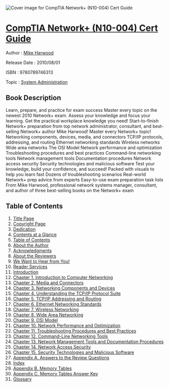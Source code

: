 ![Cover image for CompTIA Network+ (N10-004) Cert Guide](https://imgdetail.ebookreading.net/cover/cover/system_admin/EB9780789746313.jpg)

[CompTIA Network+ (N10-004) Cert Guide](https://ebookreading.net/view/book/CompTIA+Network%2B+%28N10-004%29+Cert+Guide-EB9780789746313_1.html "CompTIA Network+ (N10-004) Cert Guide")
====================================================================================================================

Author : [Mike Harwood](https://ebookreading.net/search/author/Mike+Harwood)

Release Date : 2010/08/01

ISBN : 9780789746313

Topic : [System Administration](https://ebookreading.net/search/category/system-administration)

Book Description
-----------------

Learn, prepare, and practice for exam success
Master every topic on the newest 2010 Network+ exam.
Assess your knowledge and focus your learning.
Get the practical workplace knowledge you need!
Start-to-finish Network+ preparation from top network administrator, consultant, and best-selling Network+ author Mike Harwood!
Master every Network+ topic!
Networking components, devices, media, and connectors
TCP/IP protocols, addressing, and routing
Ethernet networking standards
Wireless networks
Wide area networks
The OSI Model
Network performance and optimization
Troubleshooting procedures and best practices
Command-line networking tools
Network management tools
Documentation procedures
Network access security
Security technologies and malicious software
Test your knowledge, build your confidence, and succeed!
Packed with visuals to help you learn fast
Dozens of troubleshooting scenarios
Real-world Network+ prep advice from experts
Easy-to-use exam preparation task lists
From Mike Harwood, professional network systems manager, consultant, and author of three best-selling books on the Network+ exam
              
Table of Contents
-----------------

1. [Title Page](https://ebookreading.net/view/book/CompTIA+Network%2B+%28N10-004%29+Cert+Guide-EB9780789746313_2.html)
1. [Copyright Page](https://ebookreading.net/view/book/CompTIA+Network%2B+%28N10-004%29+Cert+Guide-EB9780789746313_3.html)
1. [Dedication](https://ebookreading.net/view/book/CompTIA+Network%2B+%28N10-004%29+Cert+Guide-EB9780789746313_7.html)
1. [Contents at a Glance](https://ebookreading.net/view/book/CompTIA+Network%2B+%28N10-004%29+Cert+Guide-EB9780789746313_4.html)
1. [Table of Contents](https://ebookreading.net/view/book/CompTIA+Network%2B+%28N10-004%29+Cert+Guide-EB9780789746313_5.html)
1. [About the Author](https://ebookreading.net/view/book/CompTIA+Network%2B+%28N10-004%29+Cert+Guide-EB9780789746313_6.html)
1. [Acknowledgments](https://ebookreading.net/view/book/CompTIA+Network%2B+%28N10-004%29+Cert+Guide-EB9780789746313_8.html)
1. [About the Reviewers](https://ebookreading.net/view/book/CompTIA+Network%2B+%28N10-004%29+Cert+Guide-EB9780789746313_9.html)
1. [We Want to Hear from You!](https://ebookreading.net/view/book/CompTIA+Network%2B+%28N10-004%29+Cert+Guide-EB9780789746313_10.html)
1. [Reader Services](https://ebookreading.net/view/book/CompTIA+Network%2B+%28N10-004%29+Cert+Guide-EB9780789746313_11.html)
1. [Introduction](https://ebookreading.net/view/book/CompTIA+Network%2B+%28N10-004%29+Cert+Guide-EB9780789746313_12.html)
1. [Chapter 1. Introduction to Computer Networking](https://ebookreading.net/view/book/CompTIA+Network%2B+%28N10-004%29+Cert+Guide-EB9780789746313_13.html)
1. [Chapter 2. Media and Connectors](https://ebookreading.net/view/book/CompTIA+Network%2B+%28N10-004%29+Cert+Guide-EB9780789746313_14.html)
1. [Chapter 3. Networking Components and Devices](https://ebookreading.net/view/book/CompTIA+Network%2B+%28N10-004%29+Cert+Guide-EB9780789746313_15.html)
1. [Chapter 4. Understanding the TCP/IP Protocol Suite](https://ebookreading.net/view/book/CompTIA+Network%2B+%28N10-004%29+Cert+Guide-EB9780789746313_16.html)
1. [Chapter 5. TCP/IP Addressing and Routing](https://ebookreading.net/view/book/CompTIA+Network%2B+%28N10-004%29+Cert+Guide-EB9780789746313_17.html)
1. [Chapter 6. Ethernet Networking Standards](https://ebookreading.net/view/book/CompTIA+Network%2B+%28N10-004%29+Cert+Guide-EB9780789746313_18.html)
1. [Chapter 7. Wireless Networking](https://ebookreading.net/view/book/CompTIA+Network%2B+%28N10-004%29+Cert+Guide-EB9780789746313_19.html)
1. [Chapter 8. Wide Area Networking](https://ebookreading.net/view/book/CompTIA+Network%2B+%28N10-004%29+Cert+Guide-EB9780789746313_20.html)
1. [Chapter 9. OSI Model](https://ebookreading.net/view/book/CompTIA+Network%2B+%28N10-004%29+Cert+Guide-EB9780789746313_21.html)
1. [Chapter 10. Network Performance and Optimization](https://ebookreading.net/view/book/CompTIA+Network%2B+%28N10-004%29+Cert+Guide-EB9780789746313_22.html)
1. [Chapter 11. Troubleshooting Procedures and Best Practices](https://ebookreading.net/view/book/CompTIA+Network%2B+%28N10-004%29+Cert+Guide-EB9780789746313_23.html)
1. [Chapter 12. Command-Line Networking Tools](https://ebookreading.net/view/book/CompTIA+Network%2B+%28N10-004%29+Cert+Guide-EB9780789746313_24.html)
1. [Chapter 13. Network Management Tools and Documentation Procedures](https://ebookreading.net/view/book/CompTIA+Network%2B+%28N10-004%29+Cert+Guide-EB9780789746313_25.html)
1. [Chapter 14. Network Access Security](https://ebookreading.net/view/book/CompTIA+Network%2B+%28N10-004%29+Cert+Guide-EB9780789746313_26.html)
1. [Chapter 15. Security Technologies and Malicious Software](https://ebookreading.net/view/book/CompTIA+Network%2B+%28N10-004%29+Cert+Guide-EB9780789746313_27.html)
1. [Appendix A. Answers to the Review Questions](https://ebookreading.net/view/book/CompTIA+Network%2B+%28N10-004%29+Cert+Guide-EB9780789746313_28.html)
1. [Index](https://ebookreading.net/view/book/CompTIA+Network%2B+%28N10-004%29+Cert+Guide-EB9780789746313_29.html)
1. [Appendix B. Memory Tables](https://ebookreading.net/view/book/CompTIA+Network%2B+%28N10-004%29+Cert+Guide-EB9780789746313_30.html)
1. [Appendix C. Memory Tables Answer Key](https://ebookreading.net/view/book/CompTIA+Network%2B+%28N10-004%29+Cert+Guide-EB9780789746313_31.html)
1. [Glossary](https://ebookreading.net/view/book/CompTIA+Network%2B+%28N10-004%29+Cert+Guide-EB9780789746313_32.html)
